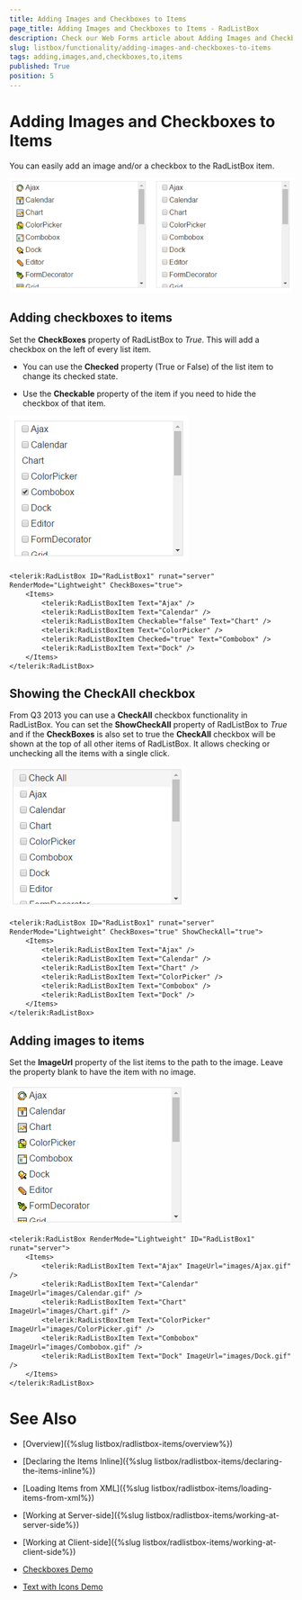 ```yaml
---
title: Adding Images and Checkboxes to Items
page_title: Adding Images and Checkboxes to Items - RadListBox
description: Check our Web Forms article about Adding Images and Checkboxes to Items.
slug: listbox/functionality/adding-images-and-checkboxes-to-items
tags: adding,images,and,checkboxes,to,items
published: True
position: 5
---
```


# Adding Images and Checkboxes to Items



You can easily add an image and/or a checkbox to the RadListBox item.

![Images check boxes](images/listbox_images_checkboxes.png)

## Adding checkboxes to items

Set the **CheckBoxes** property of RadListBox to *True*. This will add a checkbox on the left of every list item.

* You can use the **Checked** property (True or False) of the list item to change its checked state.

* Use the **Checkable** property of the item if you need to hide the checkbox of that item.

![Check boxes](images/listbox_checkboxes.png)

````ASPNET
<telerik:RadListBox ID="RadListBox1" runat="server" RenderMode="Lightweight" CheckBoxes="true">
    <Items>
        <telerik:RadListBoxItem Text="Ajax" />
        <telerik:RadListBoxItem Text="Calendar" />
        <telerik:RadListBoxItem Checkable="false" Text="Chart" />
        <telerik:RadListBoxItem Text="ColorPicker" />
        <telerik:RadListBoxItem Checked="true" Text="Combobox" />
        <telerik:RadListBoxItem Text="Dock" />
    </Items>
</telerik:RadListBox>
````

## Showing the CheckAll checkbox

From Q3 2013 you can use a **CheckAll** checkbox functionality in RadListBox. You can set the **ShowCheckAll** property of RadListBox to *True* and if the **CheckBoxes** is also set to true the **CheckAll** checkbox will be shown at the top of all other items of RadListBox. It allows checking or unchecking all the items with a single click.

![Images check boxes](images/listbox_checkall.png)

````ASPNET
<telerik:RadListBox ID="RadListBox1" runat="server" RenderMode="Lightweight" CheckBoxes="true" ShowCheckAll="true">
    <Items>
        <telerik:RadListBoxItem Text="Ajax" />
        <telerik:RadListBoxItem Text="Calendar" />
        <telerik:RadListBoxItem Text="Chart" />
        <telerik:RadListBoxItem Text="ColorPicker" />
        <telerik:RadListBoxItem Text="Combobox" />
        <telerik:RadListBoxItem Text="Dock" />
    </Items>
</telerik:RadListBox>
````



## Adding images to items

Set the **ImageUrl** property of the list items to the path to the image. Leave the property blank to have the item with no image.

![Images check boxes](images/listbox_images.png)

````ASPNET
<telerik:RadListBox RenderMode="Lightweight" ID="RadListBox1" runat="server">
    <Items>
        <telerik:RadListBoxItem Text="Ajax" ImageUrl="images/Ajax.gif" />
        <telerik:RadListBoxItem Text="Calendar" ImageUrl="images/Calendar.gif" />
        <telerik:RadListBoxItem Text="Chart" ImageUrl="images/Chart.gif" />
        <telerik:RadListBoxItem Text="ColorPicker" ImageUrl="images/ColorPicker.gif" />
        <telerik:RadListBoxItem Text="Combobox" ImageUrl="images/Combobox.gif" />
        <telerik:RadListBoxItem Text="Dock" ImageUrl="images/Dock.gif" />
    </Items>
</telerik:RadListBox>
````



# See Also

 * [Overview]({%slug listbox/radlistbox-items/overview%})

 * [Declaring the Items Inline]({%slug listbox/radlistbox-items/declaring-the-items-inline%})

 * [Loading Items from XML]({%slug listbox/radlistbox-items/loading-items-from-xml%})

 * [Working at Server-side]({%slug listbox/radlistbox-items/working-at-server-side%})

 * [Working at Client-side]({%slug listbox/radlistbox-items/working-at-client-side%})

 * [Checkboxes Demo](https://demos.telerik.com/aspnet-ajax/listbox/examples/functionality/checkboxes/defaultcs.aspx)

 * [Text with Icons Demo](https://demos.telerik.com/aspnet-ajax/listbox/examples/functionality/textwithicons/defaultcs.aspx)
